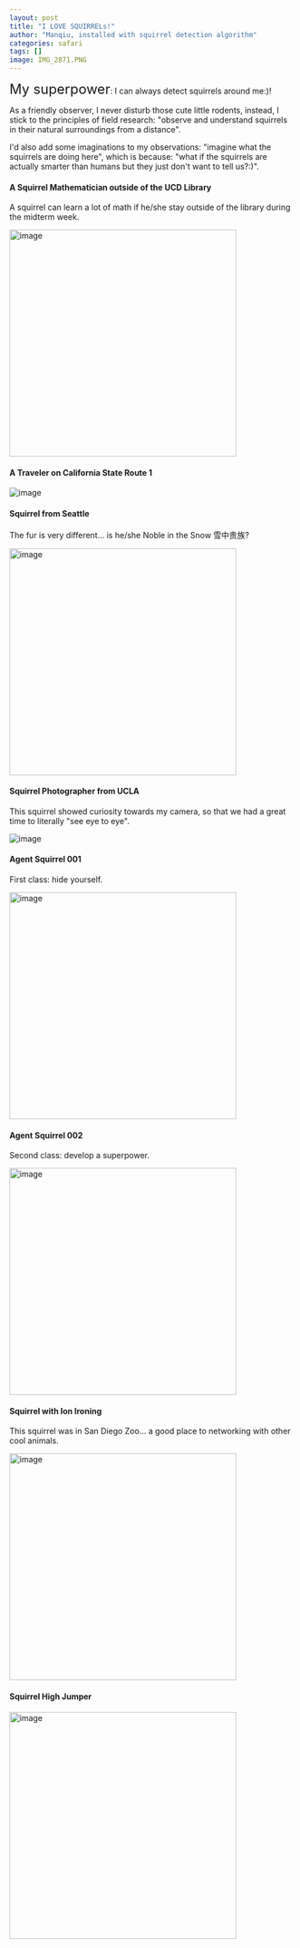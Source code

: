 ```yaml
---
layout: post
title: "I LOVE SQUIRRELs!"
author: "Manqiu, installed with squirrel detection algorithm"
categories: safari
tags: []
image: IMG_2871.PNG
---
```


<span style="font-size:24px;">My superpower</span>: I can always detect squirrels around me:)! 

As a friendly observer, I never disturb those cute little rodents, instead, I stick to the principles of field research: "observe and understand squirrels in their natural surroundings from a distance". 

I'd also add some imaginations to my observations: "imagine what the squirrels are doing here", which is because: "what if the squirrels are actually smarter than humans but they just don't want to tell us?:)".


#### A Squirrel Mathematician outside of the UCD Library

<!-- ![image](/photo/assets/img/sq0.PNG) -->

A squirrel can learn a lot of math if he/she stay outside of the library during the midterm week. 

<img src="/assets/img/sq0.PNG" alt="image" width="400px">

#### A Traveler on California State Route 1

![image](/assets/img/sq1.PNG)

#### Squirrel from Seattle

The fur is very different... is he/she Noble in the Snow 雪中贵族?

<img src="/assets/img/sq2.PNG" alt="image" width="400px">


#### Squirrel Photographer from UCLA

This squirrel showed curiosity towards my camera, so that we had a great time to literally "see eye to eye".

![image](/assets/img/sq3.PNG)


#### Agent Squirrel 001

<!-- ![image](/photo/assets/img/sq4.jpeg) -->

First class: hide yourself.

<img src="/assets/img/sq4.jpeg" alt="image" width="400px">

#### Agent Squirrel 002

<!-- ![image](/photo/assets/img/sq5.jpeg) -->

Second class: develop a superpower.


<img src="/assets/img/sq5.jpeg" alt="image" width="400px">


#### Squirrel with Ion Ironing

<!-- ![image](/photo/assets/img/sq6.PNG) -->

This squirrel was in San Diego Zoo... a good place to networking with other cool animals.

<img src="/assets/img/sq6.PNG" alt="image" width="400px">

#### Squirrel High Jumper

<!-- ![image](/photo/assets/img/sq7.PNG) -->

<img src="/assets/img/sq7.PNG" alt="image" width="400px">







